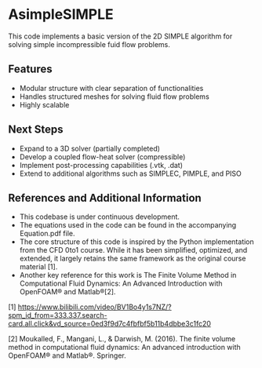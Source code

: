 # AsimpleSIMPLE

This code implements a basic version of the 2D SIMPLE algorithm for solving simple incompressible fuid flow problems. 

## Features
- Modular structure with clear separation of functionalities
- Handles structured meshes for solving fluid flow problems
- Highly scalable

## Next Steps
- Expand to a 3D solver (partially completed)
- Develop a coupled flow-heat solver (compressible)
- Implement post-processing capabilities (.vtk, .dat)
- Extend to additional algorithms such as SIMPLEC, PIMPLE, and PISO

## References and Additional Information
- This codebase is under continuous development.
- The equations used in the code can be found in the accompanying Equation.pdf file.
- The core structure of this code is inspired by the Python implementation from the CFD 0to1 course. While it has been simplified, optimized, and extended, it largely retains the same framework as the original course material [1].
- Another key reference for this work is The Finite Volume Method in Computational Fluid Dynamics: An Advanced Introduction with OpenFOAM® and Matlab®[2].

[1] https://www.bilibili.com/video/BV1Bo4y1s7NZ/?spm_id_from=333.337.search-card.all.click&vd_source=0ed3f9d7c4fbfbf5b11b4dbbe3c1fc20

[2] Moukalled, F., Mangani, L., & Darwish, M. (2016). The finite volume method in computational fluid dynamics: An advanced introduction with OpenFOAM® and Matlab®. Springer.
